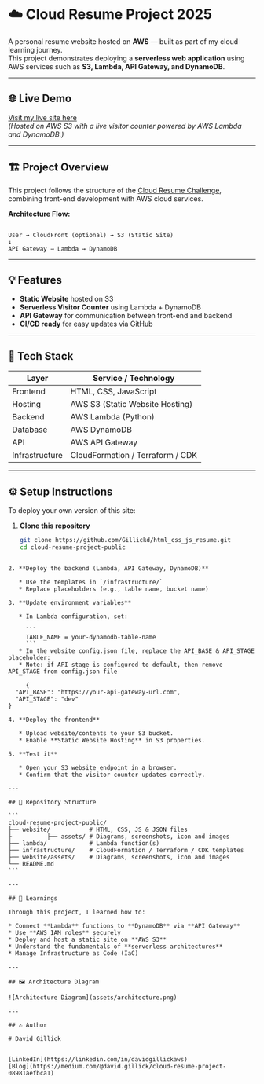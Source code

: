 

# ☁️ Cloud Resume Project 2025 

A personal resume website hosted on **AWS** — built as part of my cloud learning journey.  
This project demonstrates deploying a **serverless web application** using AWS services such as **S3, Lambda, API Gateway, and DynamoDB**.

---

## 🌐 Live Demo
[Visit my live site here](https://davidgillick.co.uk)  
*(Hosted on AWS S3 with a live visitor counter powered by AWS Lambda and DynamoDB.)*

---

## 🏗️ Project Overview
This project follows the structure of the [Cloud Resume Challenge](https://cloudresumechallenge.dev/), combining front-end development with AWS cloud services.

**Architecture Flow:**
```

User → CloudFront (optional) → S3 (Static Site)
↓
API Gateway → Lambda → DynamoDB

````

---

## 💡 Features
- **Static Website** hosted on S3  
- **Serverless Visitor Counter** using Lambda + DynamoDB  
- **API Gateway** for communication between front-end and backend  
- **CI/CD ready** for easy updates via GitHub  

---

## 🧩 Tech Stack
| Layer | Service / Technology |
|--------|-----------------------|
| Frontend | HTML, CSS, JavaScript |
| Hosting | AWS S3 (Static Website Hosting) |
| Backend | AWS Lambda (Python) |
| Database | AWS DynamoDB |
| API | AWS API Gateway |
| Infrastructure | CloudFormation / Terraform / CDK |

---

## ⚙️ Setup Instructions
To deploy your own version of this site:

1. **Clone this repository**
   ```bash
   git clone https://github.com/Gillickd/html_css_js_resume.git
   cd cloud-resume-project-public
````

2. **Deploy the backend (Lambda, API Gateway, DynamoDB)**

   * Use the templates in `/infrastructure/`
   * Replace placeholders (e.g., table name, bucket name)

3. **Update environment variables**

   * In Lambda configuration, set:

     ```
     TABLE_NAME = your-dynamodb-table-name
     ```
   * In the website config.json file, replace the API_BASE & API_STAGE placeholder:
   * Note: if API stage is configured to default, then remove API_STAGE from config.json file

     {
  "API_BASE": "https://your-api-gateway-url.com", 
  "API_STAGE": "dev"
}

4. **Deploy the frontend**

   * Upload website/contents to your S3 bucket.
   * Enable **Static Website Hosting** in S3 properties.

5. **Test it**

   * Open your S3 website endpoint in a browser.
   * Confirm that the visitor counter updates correctly.

---

## 📁 Repository Structure

```
cloud-resume-project-public/
├── website/           # HTML, CSS, JS & JSON files 
├          ├── assets/ # Diagrams, screenshots, icon and images 
├── lambda/            # Lambda function(s)
├── infrastructure/    # CloudFormation / Terraform / CDK templates
├── website/assets/    # Diagrams, screenshots, icon and images 
└── README.md
```

---

## 🧠 Learnings

Through this project, I learned how to:

* Connect **Lambda** functions to **DynamoDB** via **API Gateway**
* Use **AWS IAM roles** securely
* Deploy and host a static site on **AWS S3**
* Understand the fundamentals of **serverless architectures**
* Manage Infrastructure as Code (IaC) 

---

## 🖼️ Architecture Diagram

![Architecture Diagram](assets/architecture.png)

---

## ✍️ Author

# David Gillick


[LinkedIn](https://linkedin.com/in/davidgillickaws)  
[Blog](https://medium.com/@david.gillick/cloud-resume-project-08981aefbca1)







